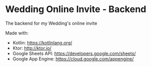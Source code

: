 # Wedding Online Invite - Backend

The backend for my Wedding's online invite

Made with:
* Kotlin: https://kotlinlang.org/
* Ktor: http://ktor.io/
* Google Sheets API: https://developers.google.com/sheets/
* Google App Engine: https://cloud.google.com/appengine/
